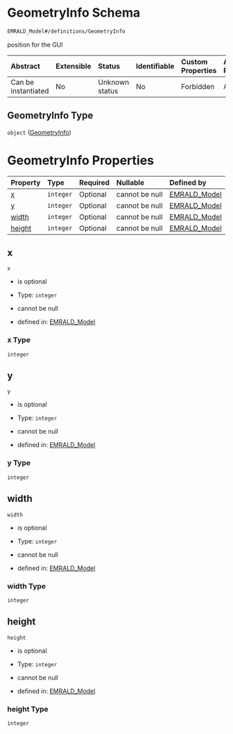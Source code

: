 # GeometryInfo Schema

```txt
EMRALD_Model#/definitions/GeometryInfo
```

position for the GUI

| Abstract            | Extensible | Status         | Identifiable | Custom Properties | Additional Properties | Access Restrictions | Defined In                                                                                    |
| :------------------ | :--------- | :------------- | :----------- | :---------------- | :-------------------- | :------------------ | :-------------------------------------------------------------------------------------------- |
| Can be instantiated | No         | Unknown status | No           | Forbidden         | Allowed               | none                | [EMRALD\_JsonSchemaV3\_0.json\*](../../out/EMRALD_JsonSchemaV3_0.json "open original schema") |

## GeometryInfo Type

`object` ([GeometryInfo](emrald_jsonschemav3_0-definitions-geometryinfo.md))

# GeometryInfo Properties

| Property          | Type      | Required | Nullable       | Defined by                                                                                                                                      |
| :---------------- | :-------- | :------- | :------------- | :---------------------------------------------------------------------------------------------------------------------------------------------- |
| [x](#x)           | `integer` | Optional | cannot be null | [EMRALD\_Model](emrald_jsonschemav3_0-definitions-geometryinfo-properties-x.md "EMRALD_Model#/definitions/GeometryInfo/properties/x")           |
| [y](#y)           | `integer` | Optional | cannot be null | [EMRALD\_Model](emrald_jsonschemav3_0-definitions-geometryinfo-properties-y.md "EMRALD_Model#/definitions/GeometryInfo/properties/y")           |
| [width](#width)   | `integer` | Optional | cannot be null | [EMRALD\_Model](emrald_jsonschemav3_0-definitions-geometryinfo-properties-width.md "EMRALD_Model#/definitions/GeometryInfo/properties/width")   |
| [height](#height) | `integer` | Optional | cannot be null | [EMRALD\_Model](emrald_jsonschemav3_0-definitions-geometryinfo-properties-height.md "EMRALD_Model#/definitions/GeometryInfo/properties/height") |

## x



`x`

* is optional

* Type: `integer`

* cannot be null

* defined in: [EMRALD\_Model](emrald_jsonschemav3_0-definitions-geometryinfo-properties-x.md "EMRALD_Model#/definitions/GeometryInfo/properties/x")

### x Type

`integer`

## y



`y`

* is optional

* Type: `integer`

* cannot be null

* defined in: [EMRALD\_Model](emrald_jsonschemav3_0-definitions-geometryinfo-properties-y.md "EMRALD_Model#/definitions/GeometryInfo/properties/y")

### y Type

`integer`

## width



`width`

* is optional

* Type: `integer`

* cannot be null

* defined in: [EMRALD\_Model](emrald_jsonschemav3_0-definitions-geometryinfo-properties-width.md "EMRALD_Model#/definitions/GeometryInfo/properties/width")

### width Type

`integer`

## height



`height`

* is optional

* Type: `integer`

* cannot be null

* defined in: [EMRALD\_Model](emrald_jsonschemav3_0-definitions-geometryinfo-properties-height.md "EMRALD_Model#/definitions/GeometryInfo/properties/height")

### height Type

`integer`
